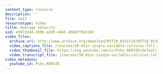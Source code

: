 ```yaml
---
content_type: resource
description: ''
file: null
resourcetype: Video
title: Average Velocity
uid: e9972d48-350b-a200-ed45-4b0d7f9e5102
video_files:
  archive_url: http://www.archive.org/download/MIT18_01SCF10/MIT18_01SCF10Rec_46_300k.mp4
  video_captions_file: /courses/18-01sc-single-variable-calculus-fall-2010/18f9720b89645f7899c228987e616780_Psks_KK0YZ8.vtt
  video_thumbnail_file: https://img.youtube.com/vi/Psks_KK0YZ8/default.jpg
  video_transcript_file: /courses/18-01sc-single-variable-calculus-fall-2010/fb457283d8487b2a79a278e4871ff22d_Psks_KK0YZ8.pdf
video_metadata:
  youtube_id: Psks_KK0YZ8
---
```

